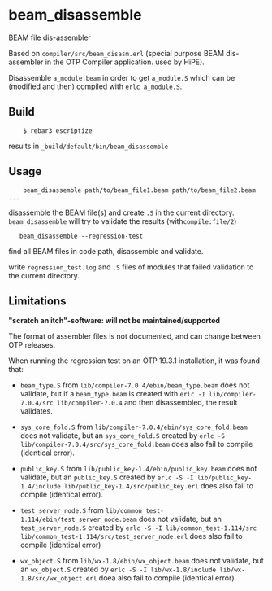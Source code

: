 beam_disassemble
=====

BEAM file dis-assembler

Based on `compiler/src/beam_disasm.erl` (special purpose BEAM dis-assembler
in the OTP Compiler application. used by HiPE).

Disassemble `a_module.beam` in order to get `a_module.S` which
can be (modified and then) compiled with `erlc a_module.S`.


Build
-----

```
    $ rebar3 escriptize
```

results in `_build/default/bin/beam_disassemble`

Usage
----

```
    beam_disassemble path/to/beam_file1.beam path/to/beam_file2.beam ...
```

disassemble the BEAM file(s) and create `.S` in the current directory.
`beam_disassemble` will try to validate the results (with`compile:file/2`)

```
   beam_disassemble --regression-test
```

find all BEAM files in code path, disassemble and validate.

write `regression_test.log` and `.S` files of modules that failed
validation to the current directory.


Limitations
----

**"scratch an itch"-software: will not be maintained/supported**

The format of assembler files is not documented, and can change between
OTP releases.

When running the regression test on an OTP 19.3.1 installation, it was found
that:


* `beam_type.S` from `lib/compiler-7.0.4/ebin/beam_type.beam` does not
validate, but if a `beam_type.beam` is created with
`erlc -I lib/compiler-7.0.4/src lib/compiler-7.0.4` and then
disassembled, the result validates.

* `sys_core_fold.S` from `lib/compiler-7.0.4/ebin/sys_core_fold.beam`
does not validate, but an `sys_core_fold.S` created by
`erlc -S lib/compiler-7.0.4/src/sys_core_fold.beam` does also fail to
 compile (identical error).

* `public_key.S` from `lib/public_key-1.4/ebin/public_key.beam` does
not validate, but an `public_key.S` created by
`erlc -S -I lib/public_key-1.4/include lib/public_key-1.4/src/public_key.erl`
does also fail to compile (identical error).

* `test_server_node.S` from `lib/common_test-1.114/ebin/test_server_node.beam`
does not validate, but an `test_server_node.S` created by
`erlc -S -I lib/common_test-1.114/src lib/common_test-1.114/src/test_server_node.erl`
does also fail to compile (identical error)

* `wx_object.S` from `lib/wx-1.8/ebin/wx_object.beam` does not validate, but an
`wx_object.S` created by `erlc -S -I lib/wx-1.8/include lib/wx-1.8/src/wx_object.erl`
doea also fail to compile (identical error).
